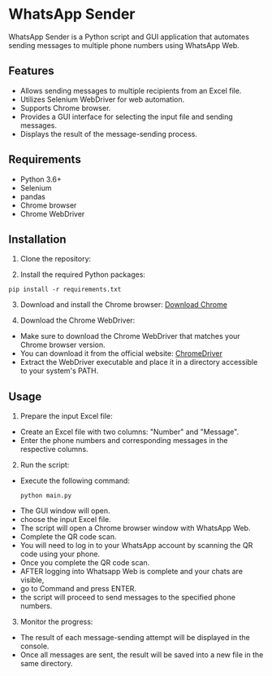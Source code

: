 # WhatsApp Sender

WhatsApp Sender is a Python script and GUI application that automates sending messages to multiple phone numbers using WhatsApp Web.

## Features

- Allows sending messages to multiple recipients from an Excel file.
- Utilizes Selenium WebDriver for web automation.
- Supports Chrome browser.
- Provides a GUI interface for selecting the input file and sending messages.
- Displays the result of the message-sending process.

## Requirements

- Python 3.6+
- Selenium
- pandas
- Chrome browser
- Chrome WebDriver

## Installation

1. Clone the repository:

2. Install the required Python packages:
 ```
pip install -r requirements.txt
```

3. Download and install the Chrome browser: [Download Chrome](https://www.google.com/chrome/)

4. Download the Chrome WebDriver:
- Make sure to download the Chrome WebDriver that matches your Chrome browser version.
- You can download it from the official website: [ChromeDriver](https://sites.google.com/a/chromium.org/chromedriver/downloads)
- Extract the WebDriver executable and place it in a directory accessible to your system's PATH.

## Usage

1. Prepare the input Excel file:
- Create an Excel file with two columns: "Number" and "Message".
- Enter the phone numbers and corresponding messages in the respective columns.

2. Run the script:
- Execute the following command:
  ```
  python main.py
  ```
- The GUI window will open.
- choose the input Excel file.
- The script will open a Chrome browser window with WhatsApp Web.
- Complete the QR code scan.
- You will need to log in to your WhatsApp account by scanning the QR code using your phone.
- Once you complete the QR code scan.
- AFTER logging into Whatsapp Web is complete and your chats are visible,
- go to Command and press ENTER.
- the script will proceed to send messages to the specified phone numbers.

3. Monitor the progress:
- The result of each message-sending attempt will be displayed in the console.
- Once all messages are sent, the result will be saved into a new file in the same directory.

